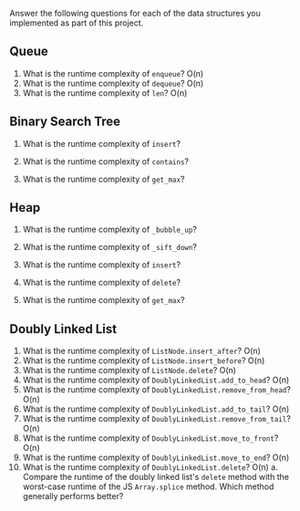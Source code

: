 Answer the following questions for each of the data structures you implemented as part of this project.

## Queue

1. What is the runtime complexity of `enqueue`?
O(n)
2. What is the runtime complexity of `dequeue`?
O(n)
3. What is the runtime complexity of `len`?
O(n)
## Binary Search Tree

1. What is the runtime complexity of `insert`? 

2. What is the runtime complexity of `contains`?

3. What is the runtime complexity of `get_max`? 

## Heap

1. What is the runtime complexity of `_bubble_up`?

2. What is the runtime complexity of `_sift_down`?

3. What is the runtime complexity of `insert`?

4. What is the runtime complexity of `delete`?

5. What is the runtime complexity of `get_max`?

## Doubly Linked List

1. What is the runtime complexity of `ListNode.insert_after`?
O(n)
2. What is the runtime complexity of `ListNode.insert_before`?
O(n)
3. What is the runtime complexity of `ListNode.delete`?
O(n)
4. What is the runtime complexity of `DoublyLinkedList.add_to_head`?
O(n)
5. What is the runtime complexity of `DoublyLinkedList.remove_from_head`?
O(n)
6. What is the runtime complexity of `DoublyLinkedList.add_to_tail`?
O(n)
7. What is the runtime complexity of `DoublyLinkedList.remove_from_tail`?
O(n)
8. What is the runtime complexity of `DoublyLinkedList.move_to_front`?
O(n)
9. What is the runtime complexity of `DoublyLinkedList.move_to_end`?
O(n)
10. What is the runtime complexity of `DoublyLinkedList.delete`?
O(n)
    a. Compare the runtime of the doubly linked list's `delete` method with the worst-case runtime of the JS `Array.splice` method. Which method generally performs better?